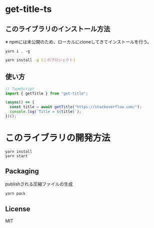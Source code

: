 # get-title-ts

## このライブラリのインストール方法

※ npmには未公開のため、ローカルにcloneしてきてインストールを行う。

```
yarn i . -g
```

```sh
yarn install -g [このプロジェクト]
```

## 使い方

```ts
// TypeScript
import { getTitle } from "get-title";

(async() => {
  const title = await getTitle("https://stackoverflow.com/");
  console.log(`Title = ${title}`);  
})();
```

# このライブラリの開発方法

```
yarn install
yarn start
```

## Packaging

publishされる圧縮ファイルの生成

```sh
yarn pack
```

## License

MIT
